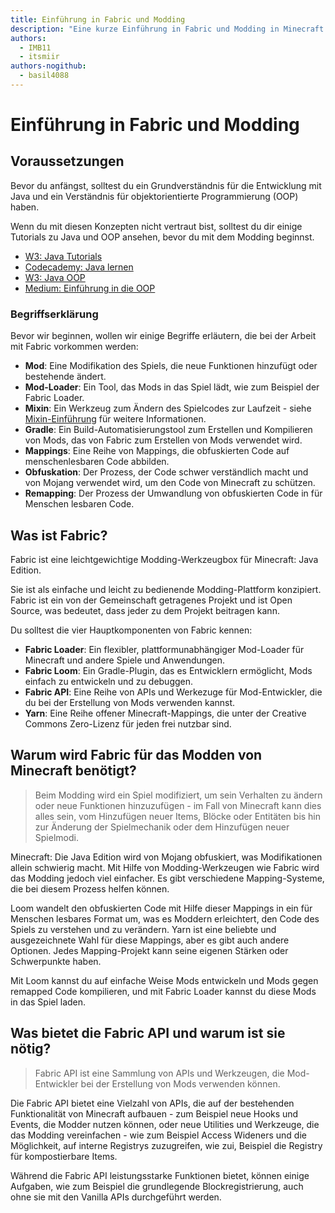 ```yaml
---
title: Einführung in Fabric und Modding
description: "Eine kurze Einführung in Fabric und Modding in Minecraft: Java Edition."
authors:
  - IMB11
  - itsmiir
authors-nogithub:
  - basil4088
---
```


# Einführung in Fabric und Modding

## Voraussetzungen

Bevor du anfängst, solltest du ein Grundverständnis für die Entwicklung mit Java und ein Verständnis für objektorientierte Programmierung (OOP) haben.

Wenn du mit diesen Konzepten nicht vertraut bist, solltest du dir einige Tutorials zu Java und OOP ansehen, bevor du mit dem Modding beginnst.

- [W3: Java Tutorials](https://www.w3schools.com/java/)
- [Codecademy: Java lernen](https://www.codecademy.com/learn/learn-java)
- [W3: Java OOP](https://www.w3schools.com/java/java_oop.asp)
- [Medium: Einführung in die OOP](https://medium.com/@Adekola_Olawale/beginners-guide-to-object-oriented-programming-a94601ea2fbd)

### Begriffserklärung

Bevor wir beginnen, wollen wir einige Begriffe erläutern, die bei der Arbeit mit Fabric vorkommen werden:

- **Mod**: Eine Modifikation des Spiels, die neue Funktionen hinzufügt oder bestehende ändert.
- **Mod-Loader**: Ein Tool, das Mods in das Spiel lädt, wie zum Beispiel der Fabric Loader.
- **Mixin**: Ein Werkzeug zum Ändern des Spielcodes zur Laufzeit - siehe [Mixin-Einführung](https://fabricmc.net/wiki/tutorial:mixin_introduction) für weitere Informationen.
- **Gradle**: Ein Build-Automatisierungstool zum Erstellen und Kompilieren von Mods, das von Fabric zum Erstellen von Mods verwendet wird.
- **Mappings**: Eine Reihe von Mappings, die obfuskierten Code auf menschenlesbaren Code abbilden.
- **Obfuskation**: Der Prozess, der Code schwer verständlich macht und von Mojang verwendet wird, um den Code von Minecraft zu schützen.
- **Remapping**: Der Prozess der Umwandlung von obfuskierten Code in für Menschen lesbaren Code.

## Was ist Fabric?

Fabric ist eine leichtgewichtige Modding-Werkzeugbox für Minecraft: Java Edition.

Sie ist als einfache und leicht zu bedienende Modding-Plattform konzipiert. Fabric ist ein von der Gemeinschaft getragenes Projekt und ist Open Source, was bedeutet, dass jeder zu dem Projekt beitragen kann.

Du solltest die vier Hauptkomponenten von Fabric kennen:

- **Fabric Loader**: Ein flexibler, plattformunabhängiger Mod-Loader für Minecraft und andere Spiele und Anwendungen.
- **Fabric Loom**: Ein Gradle-Plugin, das es Entwicklern ermöglicht, Mods einfach zu entwickeln und zu debuggen.
- **Fabric API**: Eine Reihe von APIs und Werkezuge für Mod-Entwickler, die du bei der Erstellung von Mods verwenden kannst.
- **Yarn**: Eine Reihe offener Minecraft-Mappings, die unter der Creative Commons Zero-Lizenz für jeden frei nutzbar sind.

## Warum wird Fabric für das Modden von Minecraft benötigt?

> Beim Modding wird ein Spiel modifiziert, um sein Verhalten zu ändern oder neue Funktionen hinzuzufügen - im Fall von Minecraft kann dies alles sein, vom Hinzufügen neuer Items, Blöcke oder Entitäten bis hin zur Änderung der Spielmechanik oder dem Hinzufügen neuer Spielmodi.

Minecraft: Die Java Edition wird von Mojang obfuskiert, was Modifikationen allein schwierig macht. Mit Hilfe von Modding-Werkzeugen wie Fabric wird das Modding jedoch viel einfacher. Es gibt verschiedene Mapping-Systeme, die bei diesem Prozess helfen können.

Loom wandelt den obfuskierten Code mit Hilfe dieser Mappings in ein für Menschen lesbares Format um, was es Moddern erleichtert, den Code des Spiels zu verstehen und zu verändern. Yarn ist eine beliebte und ausgezeichnete Wahl für diese Mappings, aber es gibt auch andere Optionen. Jedes Mapping-Projekt kann seine eigenen Stärken oder Schwerpunkte haben.

Mit Loom kannst du auf einfache Weise Mods entwickeln und Mods gegen remapped Code kompilieren, und mit Fabric Loader kannst du diese Mods in das Spiel laden.

## Was bietet die Fabric API und warum ist sie nötig?

> Fabric API ist eine Sammlung von APIs und Werkzeugen, die Mod-Entwickler bei der Erstellung von Mods verwenden können.

Die Fabric API bietet eine Vielzahl von APIs, die auf der bestehenden Funktionalität von Minecraft aufbauen - zum Beispiel neue Hooks und Events, die Modder nutzen können, oder neue Utilities und Werkzeuge, die das Modding vereinfachen - wie zum Beispiel Access Wideners und die Möglichkeit, auf interne Registrys zuzugreifen, wie zui, Beispiel die Registry für kompostierbare Items.

Während die Fabric API leistungsstarke Funktionen bietet, können einige Aufgaben, wie zum Beispiel die grundlegende Blockregistrierung, auch ohne sie mit den Vanilla APIs durchgeführt werden.
